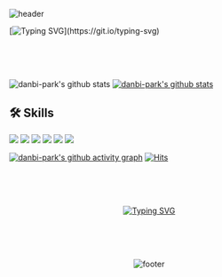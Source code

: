 ![header](https://capsule-render.vercel.app/api?type=waving&color=E3826C&height=250&section=header&text=DANBI%20PARK&fontSize=80&animation=fadeIn&fontAlignY=38&desc=Back-end%20Developer&descAlignY=62&descAlign=68)

[![Typing SVG](https://readme-typing-svg.herokuapp.com/?lines=항상+성실히+임하는;가치를+추구하는;)](https://git.io/typing-svg)

<br><br><br>

![danbi-park's github stats](https://github-readme-stats.vercel.app/api?username=danbi-park&show_icons=true)
[![danbi-park's github stats](https://github-readme-stats.vercel.app/api/top-langs/?username=danbi-park&show_icons=true&hide_border=true&title_color=004386&icon_color=004386&layout=compact)](https://github.com/danbi-park)

<!-- [![Top Langs](https://github-readme-stats.vercel.app/api/top-langs/?username=danbi-park)](https://github.com/danbi-park/github-readme-stats) -->


## 🛠 Skills
<p>
  <img src="https://img.shields.io/badge/-Java-007396?style=flat-square&logo=Java&logoColor=white"/>
  <img src="https://img.shields.io/badge/-SpringBoot-6DB33F?style=flat-square&logo=SpringBoot&logoColor=white"/>
  <img src="https://img.shields.io/badge/-JavaScript-F7DF1E?style=flat-square&logo=JavaScript&logoColor=white"/>
  <img src="https://img.shields.io/badge/-jQuery-0769AD?style=flat-square&logo=jQuery&logoColor=white"/>

  <img src="https://img.shields.io/badge/-Thymeleaf-005F0F?style=flat-square&logo=Thymeleaf&logoColor=white"/>
  <img src="https://img.shields.io/badge/-MariaDB-1F305F?style=flat-square&logo=mariadb&logoColor=white"/>  
</p>


[![danbi-park's github activity graph](https://activity-graph.herokuapp.com/graph?username=danbi-park&theme=react-dark)](https://github.com/danbi-park)
[![Hits](https://hits.seeyoufarm.com/api/count/incr/badge.svg?url=https%3A%2F%2Fgithub.com%2Fdanbi-park&count_bg=%23C8E662&title_bg=%23555555&icon=&icon_color=%23E7E7E7&title=hits&edge_flat=false)](https://hits.seeyoufarm.com)


<!--
 
<kbd stlye="border-radius:10px;"><img src="https://avatars.githubusercontent.com/u/86641773?s=400&v=4" alt="danbi-park"  width="100" height="100"></kbd> 

**danbi-park/danbi-park** is a ✨ _special_ ✨ repository because its `README.md` (this file) appears on your GitHub profile.

Here are some ideas to get you started:

- 🔭 I’m currently working on ...
- 🌱 I’m currently learning ...
- 👯 I’m looking to collaborate on ...
- 🤔 I’m looking for help with ...
- 💬 Ask me about ...
- 📫 How to reach me: ...
- 😄 Pronouns: ...
- ⚡ Fun fact: ...
-->

<div align="center">
<br><br><br>

[![Typing SVG](https://readme-typing-svg.herokuapp.com?font=Oleo+Script&color=9D9ED2&size=35&center=true&vCenter=true&width=404&height=53&lines=%E3%80%80%E3%80%80Hi+there%2C+Thank+for+visit+me!.+%E3%80%80%E3%80%80)](https://git.io/typing-svg)

<br><br><br>


![footer](https://capsule-render.vercel.app/api?type=waving&color=auto&height=200&section=footer&text=Thank%20you&fontSize=90)
